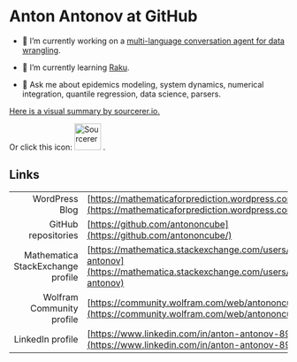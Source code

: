 # Anton Antonov at GitHub

- 🔭 I’m currently working on a [multi-language conversation agent for data wrangling](https://github.com/antononcube/Raku-DSL-English-DataQueryWorkflows).

- 🌱 I’m currently learning [Raku](raku.org).

- 💬 Ask me about epidemics modeling, system dynamics, numerical integration, quantile regression, data science, parsers.


[Here is a visual summary by sourcerer.io.](https://sourcerer.io/antononcube)
  
Or click this icon: <img src="https://sourcerer.io/icons/logo-sharing.svg" height="48px" alt="Sourcerer"></a> .

## Links

|                  |                                                              |
| ---------------: | ------------------------------------------------------------ |
| WordPress Blog | [https://mathematicaforprediction.wordpress.com](https://mathematicaforprediction.wordpress.com) |
| GitHub repositories | [https://github.com/antononcube](https://github.com/antononcube/) |
| Mathematica StackExchange profile | [https://mathematica.stackexchange.com/users/34008/anton-antonov](https://mathematica.stackexchange.com/users/34008/anton-antonov) |
| Wolfram Community profile | [https://community.wolfram.com/web/antononcube](https://community.wolfram.com/web/antononcube) |
| LinkedIn profile | [https://www.linkedin.com/in/anton-antonov-89a8797](https://www.linkedin.com/in/anton-antonov-89a8797) |


<!--
**antononcube/antononcube** is a ✨ _special_ ✨ repository because its `README.md` (this file) appears on your GitHub profile.

Here are some ideas to get you started:

- 🔭 I’m currently working on ...
- 🌱 I’m currently learning ...
- 👯 I’m looking to collaborate on ...
- 🤔 I’m looking for help with ...
- 💬 Ask me about ...
- 📫 How to reach me: ...
- 😄 Pronouns: ...
- ⚡ Fun fact: ...

<a href="https://sourcerer.io/antononcube"><img src="https://img.shields.io/badge/Mathematica-2386%20commits-orange.svg" alt=""></a>

-->
